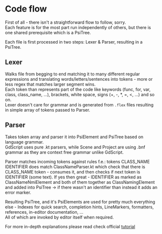 # Code flow

First of all - there isn't a straightforward flow to follow, sorry.  
Each feature is for the most part run independently of others, but there is one shared prerequisite which is a PsiTree.

Each file is first processed in two steps: Lexer & Parser, resulting in a PsiTree.

## Lexer
Walks file from begging to end matching it to many different regular expressions and translating words/letters/sentences into tokens - more or less regex that matches larger segment wins.  
Each token than represents part of the code like keywords (func, for, var, class, class_name, ...), brackets, white space, signs (+, -, *, =, <, ...) and so on.  
Lexer doesn't care for grammar and is generated from `.flex` files resulting in simple array of tokens passed to Parser.

## Parser
Takes token array and parser it into PsiElement and PsiTree based on language grammar.  
GdScript uses pure .kt parsers, while Scene and Project are using .bnf grammar as they are context free grammar unlike GdScript.

Parser matches incoming tokens against rules f.e.: tokens CLASS_NAME IDENTIFIER does match ClassNameParser.kt which check that there is CLASS_NAME token - consumes it, and then checks if next token is IDENTIFIER (some text). If yes then great - IDENTIFIER as marked as ClassNameNmiElement and both of them together as ClassNamingElement and added into PsiTree -> if there wasn't an identifier than instead it adds an error marker.

Resulting PsiTree, and it's PsiElements are used for pretty much everything else - Indexes for quick search, completion hints, LineMarkers, formatters, references, in-editor documentation, ...  
All of which are invoked by editor itself when required.

For more in-depth explanations please read check official [tutorial](https://plugins.jetbrains.com/docs/intellij/custom-language-support.html)  
